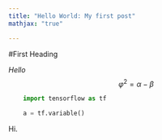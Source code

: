 ```yaml
---
title: "Hello World: My first post"
mathjax: "true"

---
```


#First Heading

*Hello*
$$ \varphi^2 = \alpha - \beta $$

```python
    import tensorflow as tf

    a = tf.variable()
```
Hi.

